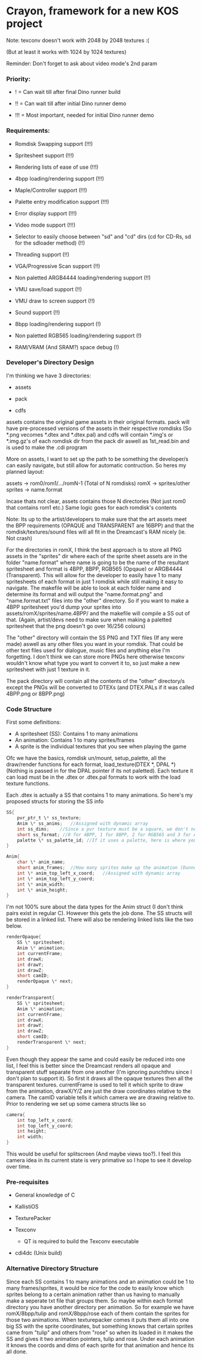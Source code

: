 # Crayon, framework for a new KOS project

Note: texconv doesn't work with 2048 by 2048 textures :(

(But at least it works with 1024 by 1024 textures)

Reminder: Don't forget to ask about video mode's 2nd param

### Priority:

+ ! = Can wait till after final Dino runner build

+ !! = Can wait till after initial Dino runner demo

+ !!! = Most important, needed for initial Dino runner demo

### Requirements:

+ Romdisk Swapping support (!!!)

+ Spritesheet support (!!!)

+ Rendering lists of ease of use (!!!)

+ 4bpp loading/rendering support (!!!)

+ Maple/Controller support (!!!)

+ Palette entry modification support (!!!)

+ Error display support (!!!)

+ Video mode support (!!!)

+ Selector to easily choose between "sd" and "cd" dirs (cd for CD-Rs, sd for the sdloader method) (!!)

+ Threading support (!!)

+ VGA/Progressive Scan support (!!)

+ Non paletted ARGB4444 loading/rendering support (!!)

+ VMU save/load support (!!)

+ VMU draw to screen support (!!)

+ Sound support (!!)

+ 8bpp loading/rendering support (!)

+ Non paletted RGB565 loading/rendering support (!)

+ RAM/VRAM (And SRAM?) space debug (!)

### Developer's Directory Design

I'm thinking we have 3 directories:

+ assets

+ pack

+ cdfs

assets contains the original game assets in their original formats. pack will have pre-processed versions of the assets in their respective romdisks (So \*.png vecomes \*.dtex and \*.dtex.pal) and cdfs will contain \*.img's or \*.img.gz's of each romdisk dir from the pack dir aswell as 1st_read.bin and is used to make the .cdi program

More on assets, I want to set up the path to be something the developer/s can easily navigate, but still allow for automatic contruction. So heres my planned layout:

assets -> rom0/rom1/.../romN-1 (Total of N romdisks)
romX -> sprites/other
sprites -> name.format

Incase thats not clear, assets contains those N directories (Not just rom0 that contains rom1 etc.) Same logic goes for each romdisk's contents

Note: Its up to the artist/developers to make sure that the art assets meet the BPP requirements (OPAQUE and TRANSPARENT are 16BPP) and that the romdisk/textures/sound files will all fit in the Dreamcast's RAM nicely (ie. Not crash)

For the directories in romX, I think the best approach is to store all PNG assets in the "sprites" dir where each of the sprite sheet assets are in the folder "name.format" where name is going to be the name of the resultant spritesheet and format is 4BPP, 8BPP, RGB565 (Opqaue) or ARGB4444 (Transparent). This will allow for the developer to easily have 1 to many spritesheets of each format in just 1 romdisk while still making it easy to navigate. The makefile will be able to look at each folder name and determine its format and will output the "name.format.png" and "name.format.txt" files into the "other" directory. So if you want to make a 4BPP spritesheet you'd dump your sprites into assets/romX/sprites/name.4BPP/ and the makefile will compile a SS out of that. (Again, artist/devs need to make sure when making a paletted spritesheet that the png doesn't go over 16/256 colours)

The "other" directory will contain the SS PNG and TXT files (If any were made) aswell as any other files you want in your romdisk. That could be other text files used for dialogue, music files and anything else I'm forgetting. I don't think we can store more PNGs here otherwise texconv wouldn't know what type you want to convert it to, so just make a new spritesheet with just 1 texture in it.

The pack directory will contain all the contents of the "other" directory/s except the PNGs will be converted to DTEXs (and DTEX.PALs if it was called 4BPP.png or 8BPP.png)

### Code Structure

First some definitions:

+ A spritesheet (SS): Contains 1 to many animations
+ An animation: Contains 1 to many sprites/frames
+ A sprite is the individual textures that you see when playing the game

Ofc we have the basics, romdisk un/mount, setup_palette, all the draw/render functions for each format, load_texture(DTEX \*, DPAL \*) (Nothing is passed in for the DPAL pointer if its not paletted). Each texture it can load must be in the .dtex or .dtex.pal formats to work with the load texture functions.

Each .dtex is actually a SS that contains 1 to many animations. So here's my proposed structs for storing the SS info

```c
SS{
	pvr_ptr_t \* ss_texture;
	Anim \* ss_anims;	//Assigned with dynamic array
	int ss_dims;	//Since a pvr texture must be a square, we don't need height/width
	short ss_format; //0 for 4BPP, 1 for 8BPP, 2 for RGB565 and 3 for ARGB4444 (-1 for unknown)
	palette \* ss_palette_id; //If it uses a palette, here is where you assign it's palette
}

Anim{
	char \* anim_name;
	short anim_frames;	//How many sprites make up the animation (Dunno if this should be a short or int yet)
	int \* anim_top_left_x_coord;	//Assigned with dynamic array
	int \* anim_top_left_y_coord;
	int \* anim_width;
	int \* anim_height;
}
```

I'm not 100% sure about the data types for the Anim struct (I don't think pairs exist in regular C). However this gets the job done. The SS structs will be stored in a linked list. There will also be rendering linked lists like the two below.

```c
renderOpaque{
	SS \* spritesheet;
	Anim \* animation;
	int currentFrame;
	int drawX;
	int drawY;
	int drawZ;
	short camID;
	renderOpaque \* next;
}

renderTransparent{
	SS \* spritesheet;
	Anim \* animation;
	int currentFrame;
	int drawX;
	int drawY;
	int drawZ;
	short camID;
	renderTransparent \* next;
}
```

Even though they appear the same and could easily be reduced into one list, I feel this is better since the Dreamcast renders all opaque and transparent stuff separate from one another (I'm ignoring punchthru since I don't plan to support it). So first it draws all the opaque textures then all the transparent textures. currentFrame is used to tell it which sprite to draw from the animation, drawX/Y/Z are just the draw coordinates relative to the camera. The camID variable tells it which camera we are drawing relative to. Prior to rendering we set up some camera structs like so

```c
camera{
	int top_left_x_coord;
	int top_left_y_coord;
	int height;
	int width;
}
```

This would be useful for splitscreen (And maybe views too?). I feel this camera idea in its current state is very primative so I hope to see it develop over time.

### Pre-requisites

+ General knowledge of C

+ KallistiOS

+ TexturePacker

+ Texconv
	+ QT is required to build the Texconv executable

+ cdi4dc (Unix build)

### Alternative Directory Structure

Since each SS contains 1 to many animations and an animation could be 1 to many frames/sprites, it would be nice for the code to easily know which sprites belong to a certain animation rather than us having to manually make a seperate txt file that groups them. So maybe within each format directory you have another directory per animation. So for example we have romX/8bpp/tulip and romX/8bpp/rose each of them contain the sprites for those two animations. When texturepacker comes it puts them all into one big SS with the sprite coordinates, but something knows that certain sprites came from "tulip" and others from "rose" so when its loaded in it makes the SS and gives it two animation pointers, tulip and rose. Under each animation it knows the coords and dims of each sprite for that animation and hence its all done.